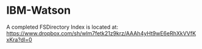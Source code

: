 # IBM-Watson
A completed FSDirectory Index is located at: https://www.dropbox.com/sh/wlm7fetk21z9krz/AAAh4yHt9wE6eRhXkVVfKxKra?dl=0
